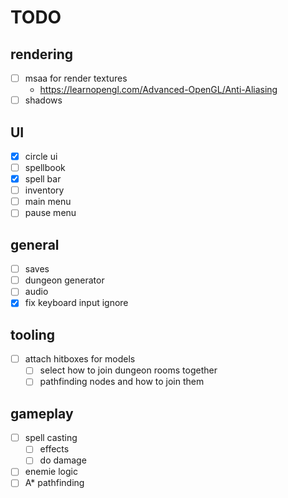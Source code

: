 # TODO
## rendering
- [ ] msaa for render textures
    - https://learnopengl.com/Advanced-OpenGL/Anti-Aliasing
- [ ] shadows
## UI
- [x] circle ui
- [ ] spellbook
- [x] spell bar
- [ ] inventory
- [ ] main menu
- [ ] pause menu
## general
- [ ] saves
- [ ] dungeon generator
- [ ] audio
- [x] fix keyboard input ignore
## tooling
- [ ] attach hitboxes for models
    - [ ] select how to join dungeon rooms together
    - [ ] pathfinding nodes and how to join them
## gameplay
- [ ] spell casting
    - [ ] effects
    - [ ] do damage
- [ ] enemie logic
- [ ] A* pathfinding
